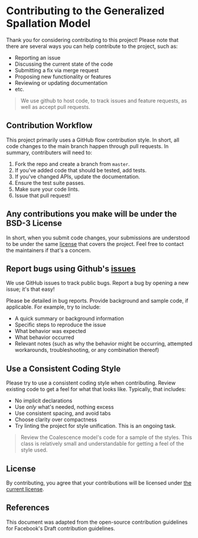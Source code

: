 # Contributing to the Generalized Spallation Model

Thank you for considering contributing to this project! Please note that there are several ways you can help contribute to the project, such as:
- Reporting an issue
- Discussing the current state of the code
- Submitting a fix via merge request
- Proposing new functionality or features
- Reviewing or updating documentation
- etc.

> We use github to host code, to track issues and feature requests, as well as accept pull requests.


## Contribution Workflow

This project primarily uses a GitHub flow contribution style. In short, all code changes to the main branch happen through pull requests. In summary, contributers will need to:
1. Fork the repo and create a branch from `master`.
2. If you've added code that should be tested, add tests.
3. If you've changed APIs, update the documentation.
4. Ensure the test suite passes.
5. Make sure your code lints.
6. Issue that pull request!


## Any contributions you make will be under the BSD-3 License

In short, when you submit code changes, your submissions are understood to be under the same [license](./LICENSE.md) that covers the project. Feel free to contact the maintainers if that's a concern.


## Report bugs using Github's [issues](./issues)
We use GitHub issues to track public bugs. Report a bug by opening a new issue; it's that easy!

Please be detailed in bug reports. Provide background and sample code, if applicable. For example, try to include:
- A quick summary or background information
- Specific steps to reproduce the issue
- What behavior was expected
- What behavior occurred
- Relevant notes (such as why the behavior might be occurring, attempted workarounds, troubleshooting, or any combination thereof)


## Use a Consistent Coding Style

Please try to use a consistent coding style when contributing. Review existing code to get a feel for what that looks like. Typically, that includes:
* No implicit declarations
* Use *only* what's needed, nothing excess
* Use consistent spacing, and avoid tabs
* Choose clarity over compactness
* Try linting the project for style unification. This is an ongoing task.

> Review the Coalescence model's code for a sample of the styles. This class is relatively small and understandable for getting a feel of the style used.

## License

By contributing, you agree that your contributions will be licensed under [the current license](LICENSE.md).


## References

This document was adapted from the open-source contribution guidelines for Facebook's Draft contribution guidelines.
